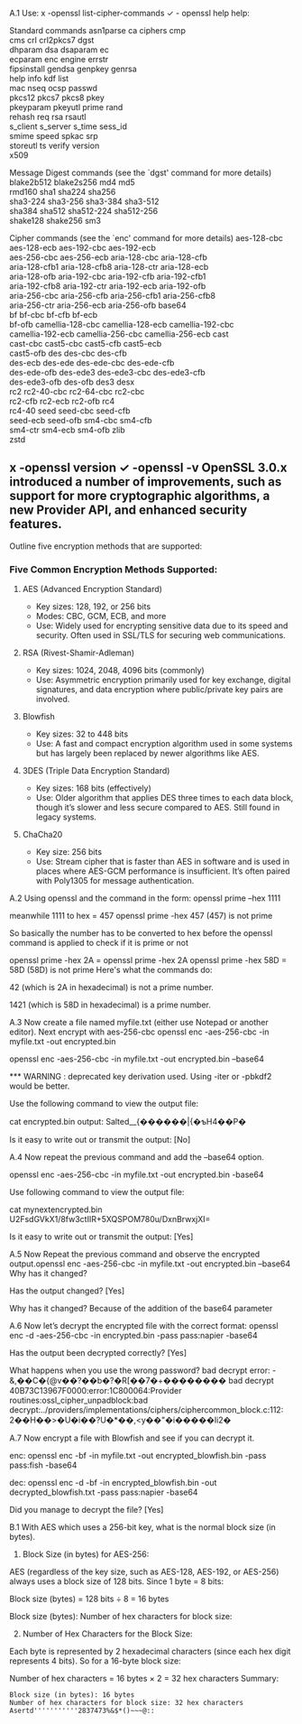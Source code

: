 A.1 Use:
x -openssl list-cipher-commands
✓  - openssl help
help:

Standard commands
asn1parse         ca                ciphers           cmp               
cms               crl               crl2pkcs7         dgst              
dhparam           dsa               dsaparam          ec                
ecparam           enc               engine            errstr            
fipsinstall       gendsa            genpkey           genrsa            
help              info              kdf               list              
mac               nseq              ocsp              passwd            
pkcs12            pkcs7             pkcs8             pkey              
pkeyparam         pkeyutl           prime             rand              
rehash            req               rsa               rsautl            
s_client          s_server          s_time            sess_id           
smime             speed             spkac             srp               
storeutl          ts                verify            version           
x509              

Message Digest commands (see the `dgst' command for more details)
blake2b512        blake2s256        md4               md5               
rmd160            sha1              sha224            sha256            
sha3-224          sha3-256          sha3-384          sha3-512          
sha384            sha512            sha512-224        sha512-256        
shake128          shake256          sm3               

Cipher commands (see the `enc' command for more details)
aes-128-cbc       aes-128-ecb       aes-192-cbc       aes-192-ecb       
aes-256-cbc       aes-256-ecb       aria-128-cbc      aria-128-cfb      
aria-128-cfb1     aria-128-cfb8     aria-128-ctr      aria-128-ecb      
aria-128-ofb      aria-192-cbc      aria-192-cfb      aria-192-cfb1     
aria-192-cfb8     aria-192-ctr      aria-192-ecb      aria-192-ofb      
aria-256-cbc      aria-256-cfb      aria-256-cfb1     aria-256-cfb8     
aria-256-ctr      aria-256-ecb      aria-256-ofb      base64            
bf                bf-cbc            bf-cfb            bf-ecb            
bf-ofb            camellia-128-cbc  camellia-128-ecb  camellia-192-cbc  
camellia-192-ecb  camellia-256-cbc  camellia-256-ecb  cast              
cast-cbc          cast5-cbc         cast5-cfb         cast5-ecb         
cast5-ofb         des               des-cbc           des-cfb           
des-ecb           des-ede           des-ede-cbc       des-ede-cfb       
des-ede-ofb       des-ede3          des-ede3-cbc      des-ede3-cfb      
des-ede3-ofb      des-ofb           des3              desx              
rc2               rc2-40-cbc        rc2-64-cbc        rc2-cbc           
rc2-cfb           rc2-ecb           rc2-ofb           rc4               
rc4-40            seed              seed-cbc          seed-cfb          
seed-ecb          seed-ofb          sm4-cbc           sm4-cfb           
sm4-ctr           sm4-ecb           sm4-ofb           zlib              
zstd              


x -openssl version
✓  -openssl -v
   OpenSSL 3.0.x introduced a number of improvements, such as support for more cryptographic algorithms, a new Provider API, and enhanced security features.
  -

Outline five encryption methods
that are supported:



### Five Common Encryption Methods Supported:
1. AES (Advanced Encryption Standard)  
   - Key sizes: 128, 192, or 256 bits  
   - Modes: CBC, GCM, ECB, and more  
   - Use: Widely used for encrypting sensitive data due to its speed and security. Often used in SSL/TLS for securing web communications.

2. RSA (Rivest-Shamir-Adleman)  
   - Key sizes: 1024, 2048, 4096 bits (commonly)  
   - Use: Asymmetric encryption primarily used for key exchange, digital signatures, and data encryption where public/private key pairs are involved.

3. Blowfish  
   - Key sizes: 32 to 448 bits  
   - Use: A fast and compact encryption algorithm used in some systems but has largely been replaced by newer algorithms like AES.

4. 3DES (Triple Data Encryption Standard)  
   - Key sizes: 168 bits (effectively)  
   - Use: Older algorithm that applies DES three times to each data block, though it’s slower and less secure compared to AES. Still found in legacy systems.

5. ChaCha20  
   - Key size: 256 bits  
   - Use: Stream cipher that is faster than AES in software and is used in places where AES-GCM performance is insufficient. It’s often paired with Poly1305 for message authentication.




A.2 Using openssl and the command in the form:
openssl prime –hex 1111

meanwhile 1111 to hex = 457
openssl prime -hex 457
(457) is not prime

So basically the number has to be converted to hex before the openssl command is applied to check if it is prime or not

openssl prime -hex 2A  = openssl prime -hex 2A
openssl prime -hex 58D = 58D (58D) is not prime
Here's what the commands do:

42 (which is 2A in hexadecimal) is not a prime number.

1421 (which is 58D in hexadecimal) is a prime number.



A.3 Now create a file named myfile.txt (either use
Notepad or another editor).
Next encrypt with aes-256-cbc openssl enc -aes-256-cbc -in myfile.txt -out encrypted.bin

openssl enc -aes-256-cbc -in myfile.txt -out encrypted.bin –base64

*** WARNING : deprecated key derivation used.
Using -iter or -pbkdf2 would be better.

Use the following command to
view the output file:

cat encrypted.bin
output: Salted__{������|{�ƅH4��P�

Is it easy to write out or transmit
the output: [No]


A.4 Now repeat the previous command and add the
–base64 option.

openssl enc -aes-256-cbc -in myfile.txt -out encrypted.bin -base64


Use following command to view
the output file:

cat mynextencrypted.bin
U2FsdGVkX1/8fw3ctIIR+5XQSPOM780u/DxnBrwxjXI=

Is it easy to write out or transmit
the output: [Yes]

A.5 Now Repeat the previous command and
observe the encrypted output.openssl enc -aes-256-cbc -in
myfile.txt -out encrypted.bin –base64 Why has it changed?

Has the output changed?
[Yes]

Why has it changed? Because of the addition of the base64 parameter

A.6 Now let’s decrypt the encrypted file with the
correct format:
openssl enc -d -aes-256-cbc -in encrypted.bin -pass pass:napier -base64

Has the output been decrypted
correctly? [Yes]

What happens when you use the
wrong password? bad decrypt error: 
-&,��C�{@v��?��b�?�R[��7�+��������
bad decrypt
40B73C13967F0000:error:1C800064:Provider routines:ossl_cipher_unpadblock:bad decrypt:../providers/implementations/ciphers/ciphercommon_block.c:112:
2��H��>�U�i��?U�*��,<y��"�i�����Ii2�


A.7 Now encrypt a file with Blowfish and see if
you can decrypt it.

enc: openssl enc -bf -in myfile.txt -out encrypted_blowfish.bin -pass pass:fish -base64

dec: openssl enc -d -bf -in encrypted_blowfish.bin -out decrypted_blowfish.txt -pass pass:napier -base64

Did you manage to decrypt the
file? [Yes]



B.1 With AES which uses a 256-bit key, what is the
normal block size (in bytes).

1. Block Size (in bytes) for AES-256:

AES (regardless of the key size, such as AES-128, AES-192, or AES-256) always uses a block size of 128 bits. Since 1 byte = 8 bits:

Block size (bytes) = 128 bits ÷ 8 = 16 bytes


Block size (bytes):
Number of hex characters for
block size:

2. Number of Hex Characters for the Block Size:

Each byte is represented by 2 hexadecimal characters (since each hex digit represents 4 bits). So for a 16-byte block size:

Number of hex characters = 16 bytes × 2 = 32 hex characters
Summary:

    Block size (in bytes): 16 bytes
    Number of hex characters for block size: 32 hex characters
    Asertd'''''''''''2837473%&$*()~~~@::